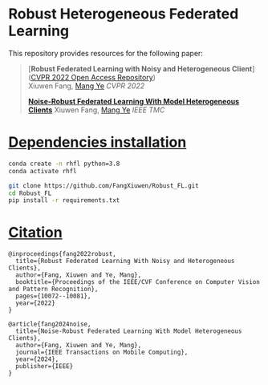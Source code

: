 # Robust Heterogeneous Federated Learning

This repository provides resources for the following paper:

> [**Robust Federated Learning with Noisy and Heterogeneous Client**]([CVPR 2022 Open Access Repository](https://openaccess.thecvf.com/content/CVPR2022/html/Fang_Robust_Federated_Learning_With_Noisy_and_Heterogeneous_Clients_CVPR_2022_paper.html))  
> Xiuwen Fang, [Mang Ye](https://marswhu.github.io/index.html) *CVPR 2022*
> 
> [**Noise-Robust Federated Learning With Model Heterogeneous Clients**](https://ieeexplore.ieee.org/abstract/document/10816157) Xiuwen Fang, [Mang Ye](https://marswhu.github.io/index.html) *IEEE TMC*

# [Dependencies installation](#contents)

```bash
conda create -n rhfl python=3.8
conda activate rhfl

git clone https://github.com/FangXiuwen/Robust_FL.git
cd Robust_FL
pip install -r requirements.txt
```

# [Citation](#contents)

```citation
@inproceedings{fang2022robust,
  title={Robust Federated Learning With Noisy and Heterogeneous Clients},
  author={Fang, Xiuwen and Ye, Mang},
  booktitle={Proceedings of the IEEE/CVF Conference on Computer Vision and Pattern Recognition},
  pages={10072--10081},
  year={2022}
}

@article{fang2024noise,
  title={Noise-Robust Federated Learning With Model Heterogeneous Clients},
  author={Fang, Xiuwen and Ye, Mang},
  journal={IEEE Transactions on Mobile Computing},
  year={2024},
  publisher={IEEE}
}
```
